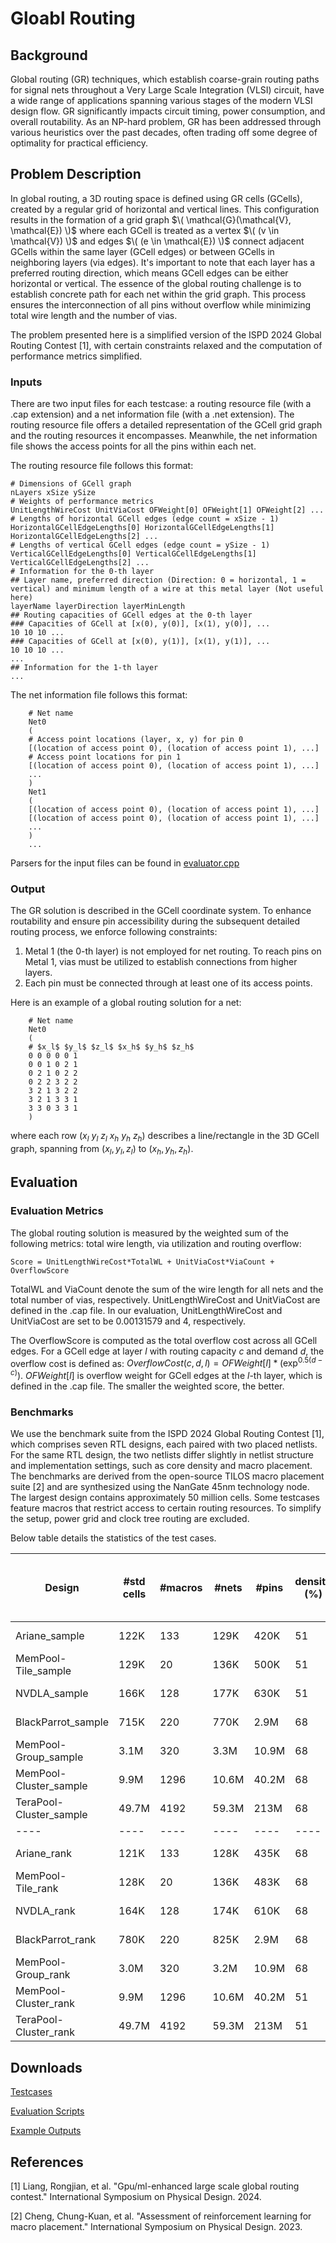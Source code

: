 # Gloabl Routing

## Background

Global routing (GR) techniques, which establish coarse-grain routing paths for signal nets throughout a Very Large Scale Integration (VLSI) circuit, have a wide range of applications spanning various stages of the modern VLSI design flow. GR significantly impacts circuit timing, power consumption, and overall routability. As an NP-hard problem, GR has been addressed through various heuristics over the past decades, often trading off some degree of optimality for practical efficiency.


## Problem Description

In global routing, a 3D routing space is defined using GR cells (GCells), created by a regular grid of horizontal and vertical lines. This configuration results in the formation of a grid graph  $\( \mathcal{G}(\mathcal{V}, \mathcal{E}) \)$ where each GCell is treated as a vertex $\( (v \in \mathcal{V}) \)$ and edges $\( (e \in \mathcal{E}) \)$ connect adjacent GCells within the same layer (GCell edges) or between GCells in neighboring layers (via edges). It's important to note that each layer has a preferred routing direction, which means GCell edges can be either horizontal or vertical. The essence of the global routing challenge is to establish concrete path for each net within the grid graph. This process ensures the interconnection of all pins without overflow while minimizing total wire length and the number of vias.

The problem presented here is a simplified version of the ISPD 2024 Global Routing Contest [1], with certain constraints relaxed and the computation of performance metrics simplified.

### Inputs
There are two input files for each testcase: a routing resource file (with a .cap extension) and a net information file (with a .net extension). The routing resource file offers a detailed representation of the GCell grid graph and the routing resources it encompasses. Meanwhile, the net information file shows the access points for all the pins within each net.

The routing resource file follows this format:

    # Dimensions of GCell graph 
    nLayers xSize ySize      
    # Weights of performance metrics  
    UnitLengthWireCost UnitViaCost OFWeight[0] OFWeight[1] OFWeight[2] ...   
    # Lengths of horizontal GCell edges (edge count = xSize - 1)  
    HorizontalGCellEdgeLengths[0] HorizontalGCellEdgeLengths[1] HorizontalGCellEdgeLengths[2] ...   
    # Lengths of vertical GCell edges (edge count = ySize - 1)  
    VerticalGCellEdgeLengths[0] VerticalGCellEdgeLengths[1] VerticalGCellEdgeLengths[2] ...   
    # Information for the 0-th layer  
    ## Layer name, preferred direction (Direction: 0 = horizontal, 1 = vertical) and minimum length of a wire at this metal layer (Not useful here)
    layerName layerDirection layerMinLength   
    ## Routing capacities of GCell edges at the 0-th layer    
    ### Capacities of GCell at [x(0), y(0)], [x(1), y(0)], ...  
    10 10 10 ...     
    ### Capacities of GCell at [x(0), y(1)], [x(1), y(1)], ...  
    10 10 10 ...    
    ...      
    ## Information for the 1-th layer 
    ...

The net information file follows this format:

        # Net name  
        Net0  
        (  
        # Access point locations (layer, x, y) for pin 0  
        [(location of access point 0), (location of access point 1), ...]      
        # Access point locations for pin 1  
        [(location of access point 0), (location of access point 1), ...]        
        ...  
        )       
        Net1  
        (  
        [(location of access point 0), (location of access point 1), ...]  
        [(location of access point 0), (location of access point 1), ...]                
        ... 
        )       
        ... 

Parsers for the input files can be found in [evaluator.cpp](https://drive.google.com/drive/u/2/folders/1Ckqd9Fq-CpqVwAlaSObMmv0Uvqbx3IVf)


### Output
The GR solution is described in the GCell coordinate system. To enhance routability and ensure pin accessibility during the subsequent detailed routing process, we enforce following constraints:
1. Metal 1 (the 0-th layer) is not employed for net routing. To reach pins on Metal 1, vias must be utilized to establish connections from higher layers.
2. Each pin must be connected through at least one of its access points.

Here is an example of a global routing solution for a net:

        # Net name       
        Net0
        (
        # $x_l$ $y_l$ $z_l$ $x_h$ $y_h$ $z_h$          
        0 0 0 0 0 1
        0 0 1 0 2 1
        0 2 1 0 2 2
        0 2 2 3 2 2
        3 2 1 3 2 2
        3 2 1 3 3 1
        3 3 0 3 3 1
        )

where each row ($x_l$ $y_l$ $z_l$ $x_h$ $y_h$ $z_h$) describes a line/rectangle in the 3D GCell graph, spanning from $(x_l, y_l, z_l)$ to $(x_h, y_h, z_h)$.


## Evaluation
### Evaluation Metrics
The global routing solution is measured by the weighted sum of the following metrics: total wire length, via utilization and routing overflow:

    Score = UnitLengthWireCost*TotalWL + UnitViaCost*ViaCount + OverflowScore

TotalWL and ViaCount denote the sum of the wire length for all nets and the total number of vias, respectively. UnitLengthWireCost and UnitViaCost are defined in the .cap file. In our evaluation, UnitLengthWireCost and UnitViaCost are set to be $0.00131579$ and $4$, respectively.

The OverflowScore is computed as the total overflow cost across all GCell edges. For a GCell edge at layer $l$ with routing capacity $c$ and demand $d$, the overflow cost is defined as:
$OverflowCost(c,d,l) = OFWeight[l] * (\exp^{0.5(d-c)})$. $OFWeight[l]$ is overflow weight for GCell edges at the $l$-th layer, which is defined in the .cap file.
The smaller the weighted score, the better.
### Benchmarks
We use the benchmark suite from the ISPD 2024 Global Routing Contest [1], which comprises seven RTL designs, each paired with two placed netlists. For the same RTL design, the two netlists differ slightly in netlist structure and implementation settings, such as core density and macro placement. The benchmarks are derived from the open-source TILOS macro placement suite [2] and are synthesized using the NanGate 45nm technology node. The largest design contains approximately 50 million cells. Some testcases feature macros that restrict access to certain routing resources. To simplify the setup, power grid and clock tree routing are excluded.

Below table details the statistics of the test cases. 

|Design | #std cells | #macros | #nets | #pins | density (\%) | GCell grid dimensions (nLayers xSize ySize) |
|  ----  | ----  | ----  | ----  | ---- | ---- | ---- | 
Ariane_sample | 122K | 133 | 129K | 420K | 51 | 10 * 844 * 1144|
MemPool-Tile_sample | 129K | 20 | 136K | 500K | 51 | 10 * 475 * 644|
NVDLA_sample | 166K | 128 | 177K | 630K | 51 | 10 * 1240 * 1682|
BlackParrot_sample | 715K | 220 | 770K | 2.9M | 68 | 10 * 1532 * 2077|
MemPool-Group_sample | 3.1M | 320 | 3.3M | 10.9M | 68 | 10 * 1782 * 2417|
MemPool-Cluster_sample | 9.9M | 1296 | 10.6M | 40.2M | 68 | 10 * 3511 * 4764|
TeraPool-Cluster_sample | 49.7M | 4192 | 59.3M | 213M | 68 | 10 * 7891 * 10708|
|  ----  | ----  | ----  | ----  | ---- | ---- | ---- | 
Ariane_rank | 121K | 133 | 128K | 435K | 68 | 10 * 716 * 971|
MemPool-Tile_rank | 128K | 20 | 136K | 483K | 68 | 10 * 429 * 581|
NVDLA_rank | 164K | 128 | 174K | 610K | 68 | 10 * 908 * 1682|
BlackParrot_rank | 780K | 220 | 825K | 2.9M | 68 | 10 * 1532 * 2077|
MemPool-Group_rank | 3.0M | 320 | 3.2M | 10.9M | 68 | 10 * 1782 * 2417|
MemPool-Cluster_rank | 9.9M | 1296 | 10.6M | 40.2M | 51 | 10 * 4113 * 5580|
TeraPool-Cluster_rank | 49.7M | 4192 | 59.3M | 213M | 51 | 10 * 9245 * 12544|

## Downloads
[Testcases](https://drive.google.com/drive/u/2/folders/1bon65UEAx8cjSvVhYJ-lgC8QMDX0fvUm)

[Evaluation Scripts](https://drive.google.com/drive/u/2/folders/1Ckqd9Fq-CpqVwAlaSObMmv0Uvqbx3IVf)

[Example Outputs](https://drive.google.com/drive/u/2/folders/1FKbYnYVHoroDp9kulaTBWkfKkdly1rdn)

## References
[1] Liang, Rongjian, et al. "Gpu/ml-enhanced large scale global routing contest." International Symposium on Physical Design. 2024.

[2] Cheng, Chung-Kuan, et al. "Assessment of reinforcement learning for macro placement." International Symposium on Physical Design. 2023.

